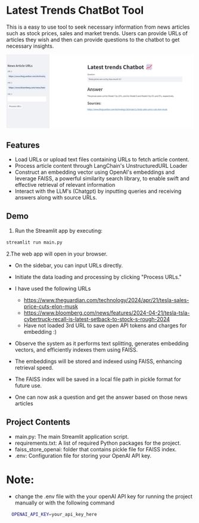 
# Latest Trends ChatBot Tool

This is a easy to use tool to seek necessary information from news articles such as stock prices, sales and market trends. Users can provide URLs of articles they wish and then can provide questions to the chatbot to get necessary insights.

![alt text](ChatBot.jpg)

## Features

- Load URLs or upload text files containing URLs to fetch article content.
- Process article content through LangChain's UnstructuredURL Loader
- Construct an embedding vector using OpenAI's embeddings and leverage FAISS, a powerful similarity search library, to enable swift and effective retrieval of relevant information
- Interact with the LLM's (Chatgpt) by inputting queries and receiving answers along with source URLs.


## Demo

1. Run the Streamlit app by executing:
```bash
streamlit run main.py

```

2.The web app will open in your browser.

- On the sidebar, you can input URLs directly.

- Initiate the data loading and processing by clicking "Process URLs."

- I have used the following URLs 
  - https://www.theguardian.com/technology/2024/apr/21/tesla-sales-price-cuts-elon-musk
  - https://www.bloomberg.com/news/features/2024-04-21/tesla-tsla-cybertruck-recall-is-latest-setback-to-stock-s-rough-2024
  - Have not loaded 3rd URL to save open API tokens and charges for embedding :)

- Observe the system as it performs text splitting, generates embedding vectors, and efficiently indexes them using FAISS.

- The embeddings will be stored and indexed using FAISS, enhancing retrieval speed.

- The FAISS index will be saved in a local file path in pickle format for future use.
- One can now ask a question and get the answer based on those news articles


## Project Contents

- main.py: The main Streamlit application script.
- requirements.txt: A list of required Python packages for the project.
- faiss_store_openai: folder that contains pickle file for FAISS index.
- .env: Configuration file for storing your OpenAI API key.
  
# Note:
- change the .env file with the your openAI API key for running the project manually or with the following command 
```bash
  OPENAI_API_KEY=your_api_key_here
```